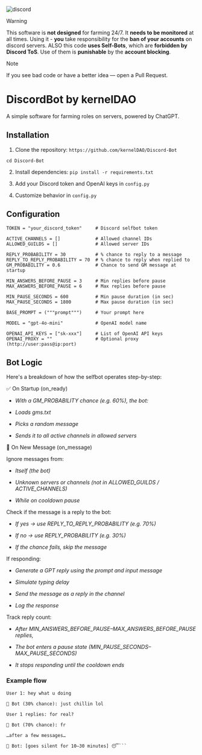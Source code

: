![discord](https://github.com/user-attachments/assets/cfe3f343-64c3-4e6e-b26b-f74077933e25)

> [!WARNING]
> This software is **not designed** for farming 24/7. It **needs to be monitored** at all times. Using it - **you** take responsibility for the **ban of your accounts** on discord servers. ALSO this code **uses Self-Bots**, which are **forbidden by Discord ToS**. Use of them is **punishable** by the **account blocking**.

> [!NOTE]
> If you see bad code or have a better idea — open a Pull Request.

# DiscordBot by kernelDAO

A simple software for farming roles on servers, powered by ChatGPT.

## Installation

1. Clone the repository:
```https://github.com/kernelDAO/Discord-Bot```

```cd Discord-Bot```


2. Install dependencies:
```pip install -r requirements.txt```


3. Add your Discord token and OpenAI keys in ```config.py```

4. Customize behavior in ```config.py```


## Configuration

```
TOKEN = "your_discord_token"     # Discord selfbot token

ACTIVE_CHANNELS = []             # Allowed channel IDs
ALLOWED_GUILDS = []              # Allowed server IDs

REPLY_PROBABILITY = 30           # % chance to reply to a message
REPLY_TO_REPLY_PROBABILITY = 70  # % chance to reply when replied to
GM_PROBABILITY = 0.6             # Chance to send GM message at startup

MIN_ANSWERS_BEFORE_PAUSE = 3     # Min replies before pause
MAX_ANSWERS_BEFORE_PAUSE = 6     # Max replies before pause

MIN_PAUSE_SECONDS = 600          # Min pause duration (in sec)
MAX_PAUSE_SECONDS = 1800         # Max pause duration (in sec)

BASE_PROMPT = ("""prompt""")     # Your prompt here

MODEL = "gpt-4o-mini"            # OpenAI model name

OPENAI_API_KEYS = ["sk-xxx"]     # List of OpenAI API keys
OPENAI_PROXY = ""                # Optional proxy (http://user:pass@ip:port)
```

## Bot Logic
Here's a breakdown of how the selfbot operates step-by-step:

✅ On Startup (on_ready)
- *With a GM_PROBABILITY chance (e.g. 60%), the bot:*

- *Loads gms.txt*

- *Picks a random message*

- *Sends it to all active channels in allowed servers*

📩 On New Message (on_message)

Ignore messages from:

- *Itself (the bot)*

- *Unknown servers or channels (not in ALLOWED_GUILDS / ACTIVE_CHANNELS)*

- *While on cooldown pause*

Check if the message is a reply to the bot:

- *If yes → use REPLY_TO_REPLY_PROBABILITY (e.g. 70%)*

- *If no → use REPLY_PROBABILITY (e.g. 30%)*

- *If the chance fails, skip the message*

If responding:

- *Generate a GPT reply using the prompt and input message*

- *Simulate typing delay*

- *Send the message as a reply in the channel*

- *Log the response*

Track reply count:

- *After MIN_ANSWERS_BEFORE_PAUSE–MAX_ANSWERS_BEFORE_PAUSE replies,*

- *The bot enters a pause state (MIN_PAUSE_SECONDS–MAX_PAUSE_SECONDS)*

- *It stops responding until the cooldown ends*

### Example flow
```
User 1: hey what u doing

🤖 Bot (30% chance): just chillin lol

User 1 replies: for real?

🤖 Bot (70% chance): fr

…after a few messages…

🤖 Bot: [goes silent for 10–30 minutes] 😴```
